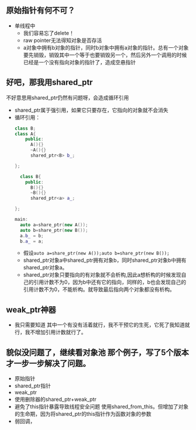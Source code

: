 
## 原始指针有何不可？
- 单线程中
  - 我们容易忘了delete！
  - raw pointer无法得知对象是否存活
  - a对象中拥有b对象的指针，同时b对象中拥有a对象的指针。总有一个对象要先销毁，销毁其中一个等于也要销毁另一个，然后另外一个调用的时候已经是一个没有指向对象的指针了，造成空悬指针


## 好吧，那我用shared_ptr
不好意思用shared_ptr仍然有问题呀，会造成循环引用
- shared_ptr属于强引用，如果它只要存在，它指向的对象就不会消失
- 循环引用：
  ```cpp
  class B;
  class A{
      public:
        A(){}
        ~A(){}
        shared_ptr<B> b_;

  };

    class B{
      public:
        B(){}
        ~B(){}
        shared_ptr<a> a_;

  };

  main:
    auto a=share_ptr(new A());
    auto b=share_ptr(new B());
    a.b_ = b;
    b.a_ = a;

  ```
  - 假设`auto a=share_ptr(new A());auto b=share_ptr(new B());`
  - shared_ptr对象a中shared_ptr拥有对象b，同时shared_ptr对象b中拥有shared_ptr对象a。
  - shared_ptr对象只要指向的有对象就不会析构,因此a想析构的时候发现自己的引用计数不为0，因为b中还有它的指向，同样的，b也会发现自己的引用计数不为0，不能析构。就导致最后指向两个对象都没有析构。


## weak_ptr神器
- 我只需要知道 其中一个有没有活着就行，我不干预它的生死，它死了我知道就行，我不增加引用计数就行了。


## 貌似没问题了，继续看对象池 那个例子，写了5个版本才一步一步解决了问题。
- 原始指针
- shared_ptr指针
- weak_ptr
- 使用删除器的shared_ptr+weak_ptr
- 避免了this指针暴露导致线程安全问题  使用shared_from_this。但增加了对象的生命期，因为将shared_ptr的this指针作为函数对象的参数
- 弱回调，